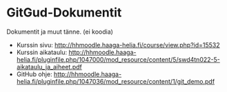 # GitGud-Dokumentit
Dokumentit ja muut tänne. (ei koodia)

- Kurssin sivu: http://hhmoodle.haaga-helia.fi/course/view.php?id=15532
- Kurssin aikataulu: http://hhmoodle.haaga-helia.fi/pluginfile.php/1047000/mod_resource/content/5/swd4tn022-5-aikataulu_ja_aiheet.pdf
- GitHub ohje: http://hhmoodle.haaga-helia.fi/pluginfile.php/1047036/mod_resource/content/1/git_demo.pdf
